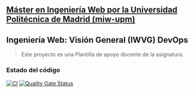 ## [Máster en Ingeniería Web por la Universidad Politécnica de Madrid (miw-upm)](http://miw.etsisi.upm.es)
## Ingeniería Web: Visión General (IWVG) DevOps
> Este proyecto es una Plantilla de apoyo docente de la asignatura.

### Estado del código

[![CI](https://github.com/js-rom/github-actions/actions/workflows/ci.yml/badge.svg?branch=develop)](https://github.com/js-rom/github-actions/actions/workflows/ci.yml)
[![Quality Gate Status](https://sonarcloud.io/api/project_badges/measure?project=js-rom_github-actions&metric=alert_status)](https://sonarcloud.io/summary/new_code?id=js-rom_github-actions)
